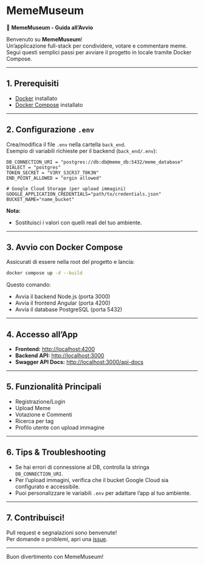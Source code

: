 # MemeMuseum

🚀 **MemeMuseum - Guida all’Avvio**

Benvenuto su **MemeMuseum**!  
Un’applicazione full-stack per condividere, votare e commentare meme.  
Segui questi semplici passi per avviare il progetto in locale tramite Docker Compose.

---

## 1. Prerequisiti

- [Docker](https://www.docker.com/get-started) installato
- [Docker Compose](https://docs.docker.com/compose/) installato

---

## 2. Configurazione `.env`

Crea/modifica il file `.env` nella cartella `back_end`.  
Esempio di variabili richieste per il backend (`back_end/.env`):

```
DB_CONNECTION_URI = "postgres://db:db@meme_db:5432/meme_database"
DIALECT = "postgres"
TOKEN_SECRET = "V3RY_S3CR37_T0K3N"
END_POINT_ALLOWED = "orgin allowed"

# Google Cloud Storage (per upload immagini)
GOOGLE_APPLICATION_CREDENTIALS="path/to/credentials.json"
BUCKET_NAME="name_bucket"
```

**Nota:**  
- Sostituisci i valori con quelli reali del tuo ambiente.

---

## 3. Avvio con Docker Compose

Assicurati di essere nella root del progetto e lancia:

```sh
docker compose up -d --build
```

Questo comando:
- Avvia il backend Node.js (porta 3000)
- Avvia il frontend Angular (porta 4200)
- Avvia il database PostgreSQL (porta 5432)

---

## 4. Accesso all’App

- **Frontend:** [http://localhost:4200](http://localhost:4200)
- **Backend API:** [http://localhost:3000](http://localhost:3000)
- **Swagger API Docs:** [http://localhost:3000/api-docs](http://localhost:3000/api-docs)

---

## 5. Funzionalità Principali

- Registrazione/Login
- Upload Meme
- Votazione e Commenti
- Ricerca per tag
- Profilo utente con upload immagine

---

## 6. Tips & Troubleshooting

- Se hai errori di connessione al DB, controlla la stringa `DB_CONNECTION_URI`.
- Per l’upload immagini, verifica che il bucket Google Cloud sia configurato e accessibile.
- Puoi personalizzare le variabili `.env` per adattare l’app al tuo ambiente.

---

## 7. Contribuisci!

Pull request e segnalazioni sono benvenute!  
Per domande o problemi, apri una [issue](https://github.com/FlorindoDev/MemeMuseum/issues).

---

Buon divertimento con MemeMuseum!